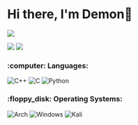 <h1>Hi there, I'm Demon👋</h1>

<!--
<h3>Student from Russia</h3>
[![Anurag's GitHub stats](https://github-readme-stats.vercel.app/api?username=Demon1747)](https://github.com/anuraghazra/github-readme-stats)
-->

<!--
**Demon1747/Demon1747** is a ✨ _special_ ✨ repository because its `README.md` (this file) appears on your GitHub profile.
Here are some ideas to get you started:
- 🔭 I’m currently working on ...
- 🌱 I’m currently learning ...
- 👯 I’m looking to collaborate on ...
- 🤔 I’m looking for help with ...
- 💬 Ask me about ...
- 📫 How to reach me: ...
- 😄 Pronouns: ...
- ⚡ Fun fact: ...
-->
  
![](https://github-profile-summary-cards.vercel.app/api/cards/profile-details?username=Demon1747&theme=gotham)
<!--
![](https://github-profile-summary-cards.vercel.app/api/cards/most-commit-language?username=Demon1747&theme=gotham)
![](https://github-profile-summary-cards.vercel.app/api/cards/repos-per-language?username=Demon1747&theme=gotham)
-->
![](https://github-profile-summary-cards.vercel.app/api/cards/stats?username=Demon1747&theme=gotham)
![](https://github-profile-summary-cards.vercel.app/api/cards/productive-time?username=Demon1747&theme=gotham)

<h3>:computer: Languages:</h3>

![C++](https://img.shields.io/badge/c++-%2300599C.svg?style=for-the-badge&logo=c%2B%2B&logoColor=white)
![C](https://img.shields.io/badge/c-%2300599C.svg?style=for-the-badge&logo=c&logoColor=white)
![Python](https://img.shields.io/badge/python-3670A0?style=for-the-badge&logo=python&logoColor=ffdd54)
<!-- ![Rust](https://img.shields.io/badge/rust-%23000000.svg?style=for-the-badge&logo=rust&logoColor=white) -->

<h3>:floppy_disk: Operating Systems:</h3>

![Arch](https://img.shields.io/badge/Arch%20Linux-1793D1?logo=arch-linux&logoColor=fff&style=for-the-badge)
![Windows](https://img.shields.io/badge/Windows-0078D6?style=for-the-badge&logo=windows&logoColor=white)
![Kali](https://img.shields.io/badge/Kali-268BEE?style=for-the-badge&logo=kalilinux&logoColor=white)

